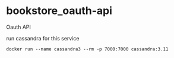 # bookstore_oauth-api
Oauth API

run cassandra for this service

```
docker run --name cassandra3 --rm -p 7000:7000 cassandra:3.11
```